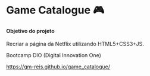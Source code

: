 # Game Catalogue :video_game:



#### Objetivo do projeto

Recriar a página da Netflix utilizando HTML5+CSS3+JS.

Bootcamp DIO (Digital Innovation One)

https://gm-reis.github.io/game_catalogue/
